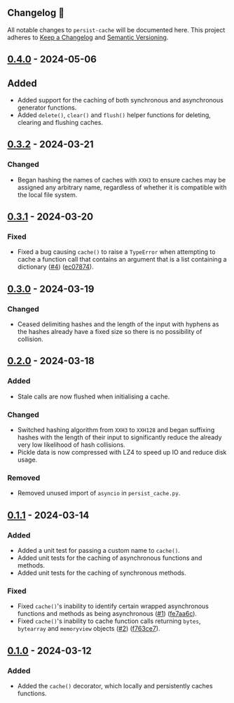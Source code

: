 ## Changelog 🔄
All notable changes to `persist-cache` will be documented here. This project adheres to [Keep a Changelog](https://keepachangelog.com/en/1.1.0/) and [Semantic Versioning](https://semver.org/spec/v2.0.0.html).

## [0.4.0] - 2024-05-06
## Added
- Added support for the caching of both synchronous and asynchronous generator functions.
- Added `delete()`, `clear()` and `flush()` helper functions for deleting, clearing and flushing caches.

## [0.3.2] - 2024-03-21
### Changed
- Began hashing the names of caches with `XXH3` to ensure caches may be assigned any arbitrary name, regardless of whether it is compatible with the local file system.

## [0.3.1] - 2024-03-20
### Fixed
- Fixed a bug causing `cache()` to raise a `TypeError` when attempting to cache a function call that contains an argument that is a list containing a dictionary ([#4](https://github.com/umarbutler/persist-cache/issues/4)) ([ec07874](https://github.com/umarbutler/persist-cache/commit/ec07874)).

## [0.3.0] - 2024-03-19
### Changed
- Ceased delimiting hashes and the length of the input with hyphens as the hashes already have a fixed size so there is no possibility of collision.

## [0.2.0] - 2024-03-18
### Added
- Stale calls are now flushed when initialising a cache.

### Changed
- Switched hashing algorithm from `XXH3` to `XXH128` and began suffixing hashes with the length of their input to significantly reduce the already very low likelihood of hash collisions.
- Pickle data is now compressed with LZ4 to speed up IO and reduce disk usage.

### Removed
- Removed unused import of `asyncio` in `persist_cache.py`.

## [0.1.1] - 2024-03-14
### Added
- Added a unit test for passing a custom name to `cache()`.
- Added unit tests for the caching of asynchronous functions and methods.
- Added unit tests for the caching of synchronous methods.

### Fixed
- Fixed `cache()`'s inability to identify certain wrapped asynchronous functions and methods as being asynchronous ([#1](https://github.com/umarbutler/persist-cache/issues/1)) ([fe7aa6c](https://github.com/umarbutler/persist-cache/commit/fe7aa6ccd2f7fbeebaa53e4c1cc0230f6ef35cb4)).
- Fixed `cache()`'s inability to cache function calls returning `bytes`, `bytearray` and `memoryview` objects ([#2](https://github.com/umarbutler/persist-cache/issues/2)) ([f763ce7](https://github.com/umarbutler/persist-cache/commit/f763ce7040c8048112dc93b59991bbcf943cc33a)).

## [0.1.0] - 2024-03-12
### Added
- Added the `cache()` decorator, which locally and persistently caches functions.

[0.4.0]: https://github.com/umarbutler/persist-cache/compare/v0.3.2...v0.4.0
[0.3.2]: https://github.com/umarbutler/persist-cache/compare/v0.3.1...v0.3.2
[0.3.1]: https://github.com/umarbutler/persist-cache/compare/v0.3.0...v0.3.1
[0.3.0]: https://github.com/umarbutler/persist-cache/compare/v0.2.0...v0.3.0
[0.2.0]: https://github.com/umarbutler/persist-cache/compare/v0.1.1...v0.2.0
[0.1.1]: https://github.com/umarbutler/persist-cache/compare/v0.1.0...v0.1.1
[0.1.0]: https://github.com/umarbutler/persist-cache/releases/tag/v0.1.0
